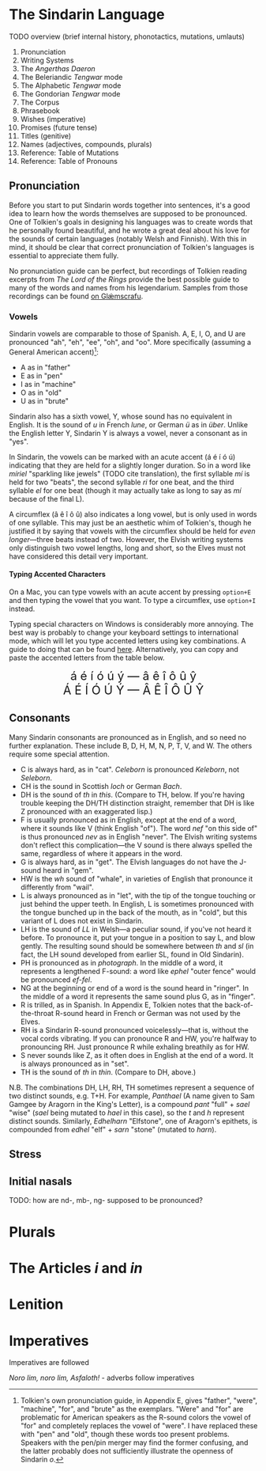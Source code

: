 # The Sindarin Language

TODO overview (brief internal history, phonotactics, mutations, umlauts)

1. Pronunciation
2. Writing Systems
  1. The _Angerthas Daeron_
  2. The Beleriandic _Tengwar_ mode
  3. The Alphabetic _Tengwar_ mode
  4. The Gondorian _Tengwar_ mode
3. The Corpus
4. Phrasebook
5. Wishes (imperative)
6. Promises (future tense)
6. Titles (genitive)
7. Names (adjectives, compounds, plurals)
13. Reference: Table of Mutations
14. Reference: Table of Pronouns

## Pronunciation

Before you start to put Sindarin words together into sentences, it's a good idea to learn how the words themselves are supposed to be pronounced. One of Tolkien's goals in designing his languages was to create words that he personally found beautiful, and he wrote a great deal about his love for the sounds of certain languages (notably Welsh and Finnish). With this in mind, it should be clear that correct pronunciation of Tolkien's languages is essential to appreciate them fully.

No pronunciation guide can be perfect, but recordings of Tolkien reading excerpts from _The Lord of the Rings_ provide the best possible guide to many of the words and names from his legendarium. Samples from those recordings can be found [on Glǽmscrafu](http://www.jrrvf.com/~glaemscrafu/english/tolkienhimself.html).

### Vowels

Sindarin vowels are comparable to those of Spanish. A, E, I, O, and U are pronounced "ah", "eh", "ee", "oh", and "oo". More specifically (assuming a General American accent)[^vowels]:

* A as in "father"
* E as in "pen"
* I as in "machine"
* O as in "old"
* U as in "brute"

[^vowels]: Tolkien's own pronunciation guide, in Appendix E, gives "father", "were", "machine", "for", and "brute" as the exemplars. "Were" and "for" are problematic for American speakers as the R-sound colors the vowel of "for" and completely replaces the vowel of "were". I have replaced these with "pen" and "old", though these words too present problems. Speakers with the pen/pin merger may find the former confusing, and the latter probably does not sufficiently illustrate the openness of Sindarin _o_.

Sindarin also has a sixth vowel, Y, whose sound has no equivalent in English. It is the sound of _u_ in French _lune_, or German _ü_ as in _über_. Unlike the English letter Y, Sindarin Y is always a vowel, never a consonant as in "yes".

In Sindarin, the vowels can be marked with an acute accent (á é í ó ú) indicating that they are held for a slightly longer duration. So in a word like _míriel_ "sparkling like jewels" (TODO cite translation), the first syllable _mí_ is held for two "beats", the second syllable _ri_ for one beat, and the third syllable _el_ for one beat (though it may actually take as long to say as _mí_ because of the final L).

A circumflex (â ê î ô û) also indicates a long vowel, but is only used in words of one syllable. This may just be an aesthetic whim of Tolkien's, though he justified it by saying that vowels with the circumflex should be held for _even longer_—three beats instead of two. However, the Elvish writing systems only distinguish two vowel lengths, long and short, so the Elves must not have considered this detail very important.

#### Typing Accented Characters

On a Mac, you can type vowels with an acute accent by pressing `option+E` and then typing the vowel that you want. To type a circumflex, use `option+I` instead.

Typing special characters on Windows is considerably more annoying. The best way is probably to change your keyboard settings to international mode, which will let you type accented letters using key combinations. A guide to doing that can be found [here](http://symbolcodes.tlt.psu.edu/accents/codeint.html). Alternatively, you can copy and paste the accented letters from the table below.

<div style="text-align:center;font-size:24px">
á é í ó ú ý — â ê î ô û ŷ<br/>
Á É Í Ó Ú Ý — Â Ê Î Ô Û Ŷ
</div>

## Consonants

Many Sindarin consonants are pronounced as in English, and so need no further explanation. These include B, D, H, M, N, P, T, V, and W. The others require some special attention.

- C is always hard, as in "cat". _Celeborn_ is pronounced _Keleborn_, not _Seleborn_.
- CH is the sound in Scottish _loch_ or German _Bach_.
- DH is the sound of _th_ in _this_. (Compare to TH, below. If you're having trouble keeping the DH/TH distinction straight, remember that DH is like Z pronounced with an exaggerated lisp.)
- F is usually pronounced as in English, except at the end of a word, where it sounds like V (think English "of"). The word _nef_ "on this side of" is thus pronounced _nev_ as in English "never". The Elvish writing systems don't reflect this complication—the V sound is there always spelled the same, regardless of where it appears in the word.
- G is always hard, as in "get". The Elvish languages do not have the J-sound heard in "gem".
- HW is the _wh_ sound of "whale", in varieties of English that pronounce it differently from "wail".
- L is always pronounced as in "let", with the tip of the tongue touching or just behind the upper teeth. In English, L is sometimes pronounced with the tongue bunched up in the back of the mouth, as in "cold", but this variant of L does not exist in Sindarin.
- LH is the sound of _LL_ in Welsh—a peculiar sound, if you've not heard it before. To pronounce it, put your tongue in a position to say L, and blow gently. The resulting sound should be somewhere between _th_ and _sl_ (in fact, the LH sound developed from earlier SL, found in Old Sindarin).
- PH is pronounced as in _photograph_. In the middle of a word, it represents a lengthened F-sound: a word like _ephel_ "outer fence" would be pronounced _ef-fel_.
- NG at the beginning or end of a word is the sound heard in "ringer". In the middle of a word it represents the same sound plus G, as in "finger".
- R is trilled, as in Spanish. In Appendix E, Tolkien notes that the back-of-the-throat R-sound heard in French or German was not used by the Elves.
- RH is a Sindarin R-sound pronounced voicelessly—that is, without the vocal cords vibrating. If you can pronounce R and HW, you're halfway to pronouncing RH. Just pronounce R while exhaling breathily as for HW.
- S never sounds like Z, as it often does in English at the end of a word. It is always pronounced as in "set".
- TH is the sound of _th_ in _thin_. (Compare to DH, above.)

N.B. The combinations DH, LH, RH, TH sometimes represent a sequence of two distinct sounds, e.g. T+H. For example, _Panthael_ (A name given to Sam Gamgee by Aragorn in the King's Letter), is a compound _pant_ "full" + _sael_ "wise" (_sael_ being mutated to _hael_ in this case), so the _t_ and _h_ represent distinct sounds. Similarly, _Edhelharn_ "Elfstone", one of Aragorn's epithets, is compounded from _edhel_ "elf" + _sarn_ "stone" (mutated to _harn_).

## Stress

## Initial nasals

TODO: how are nd-, mb-, ng- supposed to be pronounced?

# Plurals

# The Articles _i_ and _in_



# Lenition

#

# Imperatives

Imperatives are followed

_Noro lim, noro lim, Asfaloth!_ - adverbs follow imperatives
